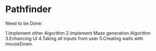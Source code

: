 # Pathfinder

Need to be Done:

1.Implement other Algorithm
2.Implement Maze generation Algorithm
3.Enhancing UI
4.Taking all inputs from user
5.Creating walls with mouseDown.
